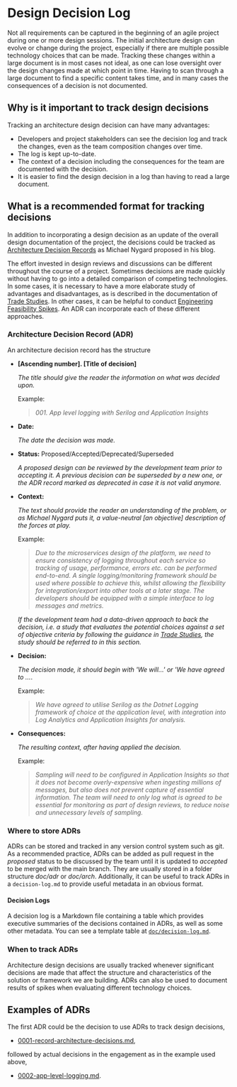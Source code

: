 # Design Decision Log

Not all requirements can be captured in the beginning of an agile project during one or more design sessions. The initial architecture design can evolve or change during the project, especially if there are multiple possible technology choices that can be made. Tracking these changes within a large document is in most cases not ideal, as one can lose oversight over the design changes made at which point in time. Having to scan through a large document to find a specific content takes time, and in many cases the consequences of a decision is not documented.

## Why is it important to track design decisions

Tracking an architecture design decision can have many advantages:

- Developers and project stakeholders can see the decision log and track the changes, even as the team composition changes over time.
- The log is kept up-to-date.
- The context of a decision including the consequences for the team are documented with the decision.
- It is easier to find the design decision in a log than having to read a large document.

## What is a recommended format for tracking decisions

In addition to incorporating a design decision as an update of the overall design documentation of the project, the decisions could be tracked as [Architecture Decision Records](http://thinkrelevance.com/blog/2011/11/15/documenting-architecture-decisions) as Michael Nygard proposed in his blog.

The effort invested in design reviews and discussions can be different throughout the course of a project. Sometimes decisions are made quickly without having to go into a detailed comparison of competing technologies. In some cases, it is necessary to have a more elaborate study of advantages and disadvantages, as is described in the documentation of [Trade Studies](../trade-studies/README.md). In other cases, it can be helpful to conduct [Engineering Feasibility Spikes](../recipes/engineering-feasibility-spikes.md). An ADR can incorporate each of these different approaches.

### Architecture Decision Record (ADR)

An architecture decision record has the structure

- **[Ascending number]. [Title of decision]**

    *The title should give the reader the information on what was decided upon.*

    Example:

    > *001. App level logging with Serilog and Application Insights*

- **Date:**

    *The date the decision was made.*

- **Status:**
    Proposed/Accepted/Deprecated/Superseded

    *A proposed design can be reviewed by the development team prior to accepting it. A previous decision can be superseded by a new one, or the ADR record marked as deprecated in case it is not valid anymore.*

- **Context:**

    *The text should provide the reader an understanding of the problem, or as Michael Nygard puts it, a value-neutral [an objective] description of the forces at play.*

    Example:

    > *Due to the microservices design of the platform, we need to ensure consistency of logging throughout each service so tracking of usage, performance, errors etc. can be performed end-to-end. A single logging/monitoring framework should be used where possible to achieve this, whilst allowing the flexibility for integration/export into other tools at a later stage. The developers should be equipped with a simple interface to log messages and metrics.*

    *If the development team had a data-driven approach to back the decision, i.e. a study that evaluates the potential choices against a set of objective criteria by following the guidance in [Trade Studies](../trade-studies/README.md), the study should be referred to in this section.*  

- **Decision:**

    *The decision made, it should begin with 'We will...' or 'We have agreed to ...*.

    Example:

    > *We have agreed to utilise Serilog as the Dotnet Logging framework of choice at the application level, with integration into Log Analytics and Application Insights for analysis.*

- **Consequences:**

    *The resulting context, after having applied the decision.*

    Example:

    > *Sampling will need to be configured in Application Insights so that it does not become overly-expensive when ingesting millions of messages, but also does not prevent capture of essential information. The team will need to only log what is agreed to be essential for monitoring as part of design reviews, to reduce noise and unnecessary levels of sampling.*

### Where to store ADRs

ADRs can be stored and tracked in any version control system such as git. As a recommended practice, ADRs can be added as pull request in the *proposed* status to be discussed by the team until it is updated to *accepted* to be merged with the main branch. They are usually stored in a folder structure *doc/adr* or *doc/arch*. Additionally, it can be useful to track ADRs in a `decision-log.md` to provide useful metadata in an obvious format.

#### Decision Logs

A decision log is a Markdown file containing a table which provides executive summaries of the decisions contained in ADRs, as well as some other metadata. You can see a template table at [`doc/decision-log.md`](doc/decision-log.md).

### When to track ADRs

Architecture design decisions are usually tracked whenever significant decisions are made that affect the structure and characteristics of the solution or framework we are building. ADRs can also be used to document results of spikes when evaluating different technology choices.

## Examples of ADRs

The first ADR could be the decision to use ADRs to track design decisions,

- [0001-record-architecture-decisions.md](doc/adr/0001-record-architecture-decisions.md),

followed by actual decisions in the engagement as in the example used above,

- [0002-app-level-logging.md](doc/adr/0002-app-level-logging.md).
